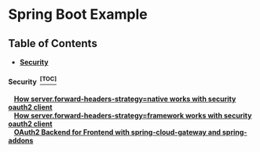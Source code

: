 # Spring Boot Example

## Table of Contents

- **[Security](#security)**

#### Security &nbsp;[<sup>[TOC]</sup>](#table-of-contents)

<p>

&nbsp;&nbsp; <a href="https://github.com/thainguyen101b/spring-boot-example/tree/springbootexample-001"><b>How server.forward-headers-strategy=native works with security oauth2 client</b></a><br>
&nbsp;&nbsp; <a href="https://github.com/thainguyen101b/spring-boot-example/tree/springbootexample-002"><b>How server.forward-headers-strategy=framework works with security oauth2 client</b></a><br>
&nbsp;&nbsp; <a href="https://github.com/thainguyen101b/spring-boot-example/tree/springbootexample-003"><b>OAuth2 Backend for Frontend with spring-cloud-gateway and spring-addons</b></a><br>

</p>
